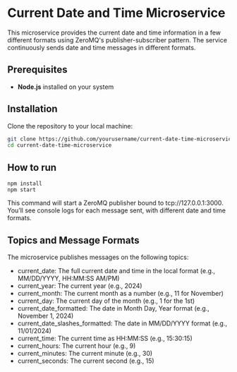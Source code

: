 # Current Date and Time Microservice

This microservice provides the current date and time information in a few different formats using ZeroMQ's publisher-subscriber pattern. The service continuously sends date and time messages in different formats.

## Prerequisites
- **Node.js** installed on your system

## Installation

Clone the repository to your local machine:
   ```bash
   git clone https://github.com/yourusername/current-date-time-microservice.git
   cd current-date-time-microservice
```

## How to run

```
npm install
npm start
```

This command will start a ZeroMQ publisher bound to tcp://127.0.0.1:3000. You’ll see console logs for each message sent, with different date and time formats.

## Topics and Message Formats
The microservice publishes messages on the following topics:

- current_date: The full current date and time in the local format (e.g., MM/DD/YYYY, HH:MM:SS AM/PM)
- current_year: The current year (e.g., 2024)
- current_month: The current month as a number (e.g., 11 for November)
- current_day: The current day of the month (e.g., 1 for the 1st)
- current_date_formatted: The date in Month Day, Year format (e.g., November 1, 2024)
- current_date_slashes_formatted: The date in MM/DD/YYYY format (e.g., 11/01/2024)
- current_time: The current time as HH:MM:SS (e.g., 15:30:15)
- current_hours: The current hour (e.g., 9)
- current_minutes: The current minute (e.g., 30)
- current_seconds: The current second (e.g., 15)




